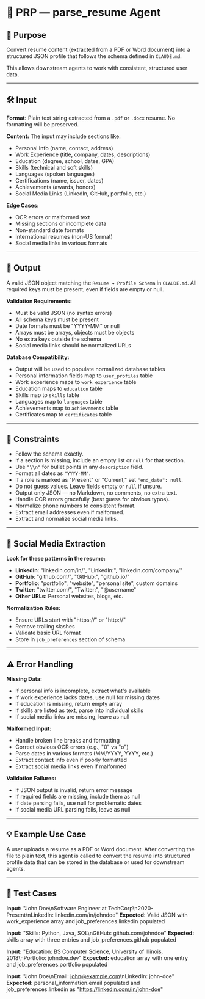 # 🧠 PRP — parse_resume Agent

## 🎯 Purpose

Convert resume content (extracted from a PDF or Word document) into a structured JSON profile that follows the schema defined in `CLAUDE.md`.

This allows downstream agents to work with consistent, structured user data.

---

## 🛠 Input

**Format:** Plain text string extracted from a `.pdf` or `.docx` resume. No formatting will be preserved.

**Content:** The input may include sections like:
- Personal Info (name, contact, address)
- Work Experience (title, company, dates, descriptions)
- Education (degree, school, dates, GPA)
- Skills (technical and soft skills)
- Languages (spoken languages)
- Certifications (name, issuer, dates)
- Achievements (awards, honors)
- Social Media Links (LinkedIn, GitHub, portfolio, etc.)

**Edge Cases:**
- OCR errors or malformed text
- Missing sections or incomplete data
- Non-standard date formats
- International resumes (non-US format)
- Social media links in various formats

---

## 🧾 Output

A valid JSON object matching the `Resume → Profile Schema` in `CLAUDE.md`. All required keys must be present, even if fields are empty or null.

**Validation Requirements:**
- Must be valid JSON (no syntax errors)
- All schema keys must be present
- Date formats must be "YYYY-MM" or null
- Arrays must be arrays, objects must be objects
- No extra keys outside the schema
- Social media links should be normalized URLs

**Database Compatibility:**
- Output will be used to populate normalized database tables
- Personal information fields map to `user_profiles` table
- Work experience maps to `work_experience` table
- Education maps to `education` table
- Skills map to `skills` table
- Languages map to `languages` table
- Achievements map to `achievements` table
- Certificates map to `certificates` table

---

## 📌 Constraints

- Follow the schema exactly.
- If a section is missing, include an empty list or `null` for that section.
- Use `"\\n"` for bullet points in any `description` field.
- Format all dates as `"YYYY-MM"`.
- If a role is marked as "Present" or "Current," set `"end_date": null`.
- Do not guess values. Leave fields empty or `null` if unsure.
- Output only JSON — no Markdown, no comments, no extra text.
- Handle OCR errors gracefully (best guess for obvious typos).
- Normalize phone numbers to consistent format.
- Extract email addresses even if malformed.
- Extract and normalize social media links.

---

## 🔗 Social Media Extraction

**Look for these patterns in the resume:**
- **LinkedIn**: "linkedin.com/in/", "LinkedIn:", "linkedin.com/company/"
- **GitHub**: "github.com/", "GitHub:", "github.io/"
- **Portfolio**: "portfolio", "website", "personal site", custom domains
- **Twitter**: "twitter.com/", "Twitter:", "@username"
- **Other URLs**: Personal websites, blogs, etc.

**Normalization Rules:**
- Ensure URLs start with "https://" or "http://"
- Remove trailing slashes
- Validate basic URL format
- Store in `job_preferences` section of schema

---

## ⚠️ Error Handling

**Missing Data:**
- If personal info is incomplete, extract what's available
- If work experience lacks dates, use null for missing dates
- If education is missing, return empty array
- If skills are listed as text, parse into individual skills
- If social media links are missing, leave as null

**Malformed Input:**
- Handle broken line breaks and formatting
- Correct obvious OCR errors (e.g., "0" vs "o")
- Parse dates in various formats (MM/YYYY, YYYY, etc.)
- Extract contact info even if poorly formatted
- Extract social media links even if malformed

**Validation Failures:**
- If JSON output is invalid, return error message
- If required fields are missing, include them as null
- If date parsing fails, use null for problematic dates
- If social media URL parsing fails, leave as null

---

## 💡 Example Use Case

A user uploads a resume as a PDF or Word document. After converting the file to plain text, this agent is called to convert the resume into structured profile data that can be stored in the database or used for downstream agents.

---

## 🧪 Test Cases

**Input:** "John Doe\nSoftware Engineer at TechCorp\n2020-Present\nLinkedIn: linkedin.com/in/johndoe"
**Expected:** Valid JSON with work_experience array and job_preferences.linkedin populated

**Input:** "Skills: Python, Java, SQL\nGitHub: github.com/johndoe"
**Expected:** skills array with three entries and job_preferences.github populated

**Input:** "Education: BS Computer Science, University of Illinois, 2018\nPortfolio: johndoe.dev"
**Expected:** education array with one entry and job_preferences.portfolio populated

**Input:** "John Doe\nEmail: john@example.com\nLinkedIn: john-doe"
**Expected:** personal_information.email populated and job_preferences.linkedin as "https://linkedin.com/in/john-doe"

